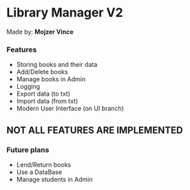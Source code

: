 # Library Manager V2
Made by: **Mojzer Vince**

### Features
* Storing books and their data
* Add/Delete books
* Manage books in Admin
* Logging
* Export data (to txt)
* Import data (from txt)
* Modern User Interface (on UI branch)

## NOT ALL FEATURES ARE IMPLEMENTED

### Future plans
* Lend/Return books
* Use a DataBase
* Manage students in Admin
